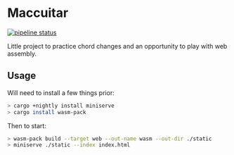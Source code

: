 # Maccuitar



[![pipeline status](https://gitlab.com/maccoda/maccuitar/badges/main/pipeline.svg)](https://gitlab.com/maccoda/maccuitar/-/commits/main)


Little project to practice chord changes and an opportunity to play with web
assembly.

## Usage

Will need to install a few things prior:

```sh
> cargo +nightly install miniserve
> cargo install wasm-pack
```

Then to start:

```sh
> wasm-pack build --target web --out-name wasm --out-dir ./static
> miniserve ./static --index index.html
```

